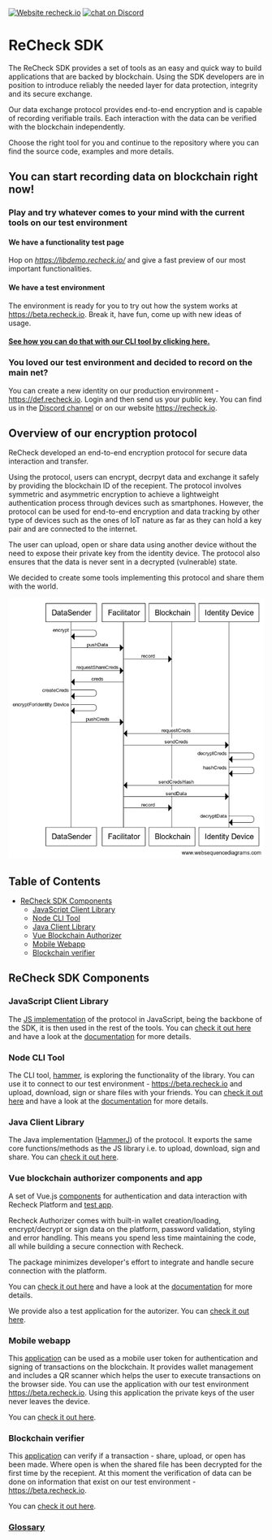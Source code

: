 [![Website recheck.io](https://img.shields.io/badge/Website-recheck.io-brightgreen.svg)](https://recheck.io/) <a href="https://discord.gg/3KwFw72"><img src="https://img.shields.io/discord/675683560673509386?logo=discord" alt="chat on Discord"></a>
# ReCheck SDK 

The ReCheck SDK provides a set of tools as an easy and quick way to build applications that are backed by blockchain. Using the SDK developers are in position to introduce reliably the needed layer for data protection, integrity and its secure exchange.

Our data exchange protocol provides end-to-end encryption and is capable of recording verifiable trails. Each interaction with the data can be verified with the blockchain independently. 

Choose the right tool for you and continue to the repository where you can find the source code, examples and more details.

## You can start recording data on blockchain right now! 

### Play and try whatever comes to your mind with the current tools on our test environment

#### We have a functionality test page

Hop on _https://libdemo.recheck.io/_ and give a fast preview of our most important functionalities. 

#### We have a test environment 
The environment is ready for you to try out how the system works at https://beta.recheck.io. Break it, have fun, come up with new ideas of usage. 

#### [See how you can do that with our CLI tool by clicking here.](https://github.com/ReCheck-io/hammerJS)
### You loved our test environment and decided to record on the main net?
You can create a new identity on our production environment - https://def.recheck.io. Login and then send us your public key. You can find us in the [Discord channel](https://discord.gg/3KwFw72) or on our website https://recheck.io.

## Overview of our encryption protocol

ReCheck developed an end-to-end encryption protocol for secure data interaction and transfer.

Using the protocol, users can encrypt, decrpyt data and exchange it safely by providing the blockchain ID of the recepient. The protocol involves symmetric and asymmetric encryption to achieve a lightweight authentication process through devices such as smartphones. However, the protocol can be used for end-to-end encryption and data tracking by other type of devices such as the ones of IoT nature as far as they can hold a key pair and are connected to the internet.

The user can upload, open or share data using another device without the need to expose their private key from the identity device. The protocol also ensures that the data is never sent in a decrypted (vulnerable) state. 

We decided to create some tools implementing this protocol and share them with the world.

![ligthProtocol](ligthProtocol.png)

## Table of Contents
 - [ReCheck SDK Components](#recheck-sdk-components)
    - [JavaScript Client Library](#javascript-client-library)
    - [Node CLI Tool](#node-cli-tool)
    - [Java Client Library](#java-client-library)
    - [Vue Blockchain Authorizer](#vue-blockchain-authorizer-components-and-app)
    - [Mobile Webapp](#mobile-webapp)
    - [Blockchain verifier](#blockchain-verifier)


## ReCheck SDK Components

### JavaScript Client Library 
The [JS implementation](https://github.com/ReCheck-io/recheck-clientjs-library) of the protocol in JavaScript, being the backbone of the SDK, it is then used in the rest of the tools. You can [check it out here](https://github.com/ReCheck-io/recheck-clientjs-library) and have a look at the [documentation](https://github.com/ReCheck-io/recheck-clientjs-library/blob/master/docs/index.md) for more details.

### Node CLI Tool 
The CLI tool, [hammer](https://github.com/ReCheck-io/hammerJS), is exploring the functionality of the library. You can use it to connect to our test environment - https://beta.recheck.io and upload, download, sign or share files with your friends. You can [check it out here](https://github.com/ReCheck-io/hammerJS) and have a look at the [documentation](https://github.com/ReCheck-io/hammerJS/blob/master/docs/index.md) for more details.

### Java Client Library
The Java implementation ([HammerJ](https://github.com/ReCheck-io/hammerJ)) of the protocol. It exports the same core functions/methods as the JS library i.e. to upload, download, sign and share. You can [check it out here](https://github.com/ReCheck-io/hammerJ).

### Vue blockchain authorizer components and app

A set of Vue.js [components](https://github.com/ReCheck-io/vue-recheck-authorizer) for authentication and data interaction with Recheck Platform and [test app](https://github.com/ReCheck-io/vue-recheck-authorizer-app).

Recheck Authorizer comes with built-in wallet creation/loading, encrypt/decrypt or sign data on the platform, password validation, styling and error handling. This means you spend less time maintaining the code, all while building a secure connection with Recheck.

The package minimizes developer's effort to integrate and handle secure connection with the platform.

You can [check it out here](https://github.com/ReCheck-io/vue-recheck-authorizer) and have a look at the [documentation](https://recheck-io.github.io/vue-recheck-authorizer/guide.html) for more details.

We provide also a test application for the autorizer. You can [check it out here](https://github.com/ReCheck-io/vue-recheck-authorizer-app).

### Mobile webapp 
This [application](https://github.com/ReCheck-io/recheck-mobile-webapp) can be used as a mobile user token for authentication and signing of transactions on the blockchain. It provides wallet management and includes a QR scanner which helps the user to execute transactions on the browser side. You can use the application with our test environment https://beta.recheck.io. Using this application the private keys of the user never leaves the device. 

You can [check it out here](https://github.com/ReCheck-io/recheck-mobile-webapp).

### Blockchain verifier

This [application](https://github.com/ReCheck-io/recheck-verifier) can verify if a transaction - share, upload, or open has been made. Where open is when the shared file has been decrypted for the first time by the recepient. At this moment the verification of data can be done on information that exist on our test environment - https://beta.recheck.io. 

You can [check it out here](https://github.com/ReCheck-io/recheck-verifier).


### [Glossary](Glossary.md)
